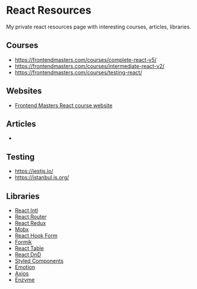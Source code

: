 # React Resources

My private react resources page with interesting courses, articles, libraries.

## Courses

- https://frontendmasters.com/courses/complete-react-v5/
- https://frontendmasters.com/courses/intermediate-react-v2/
- https://frontendmasters.com/courses/testing-react/

## Websites
- [Frontend Masters React course website](https://btholt.github.io/complete-intro-to-react-v5/)

## Articles
- 

## Testing
- https://jestjs.io/
- https://istanbul.js.org/

## Libraries
- [React Intl](https://github.com/formatjs/formatjs)
- [React Router](https://github.com/ReactTraining/react-router)
- [React Redux](https://github.com/reduxjs/react-redux)
- [Mobx](https://github.com/mobxjs/mobx)
- [React Hook Form](https://github.com/react-hook-form/react-hook-form)
- [Formik](https://github.com/formium/formik)
- [React Table](https://github.com/tannerlinsley/react-table)
- [React DnD](https://github.com/react-dnd/react-dnd)
- [Styled Components](https://github.com/styled-components/styled-components)
- [Emotion](https://github.com/emotion-js/emotion)
- [Axios](https://github.com/axios/axios)
- [Enzyme](https://github.com/enzymejs/enzyme)
